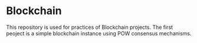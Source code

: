 # Blockchain
This repository is used for practices of Blockchain projects.
The first peoject is a simple blockchain instance using POW consensus mechanisms.
